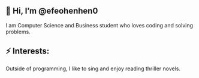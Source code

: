 ## 👋 Hi, I’m @efeohenhen0
I am Computer Science and Business student who loves coding and solving problems.

## ⚡ Interests: 
Outside of programming, I like to sing and enjoy reading thriller novels.

<!---
efeohenhen0/efeohenhen0 is a ✨ special ✨ repository because its `README.md` (this file) appears on your GitHub profile.
You can click the Preview link to take a look at your changes.
--->
